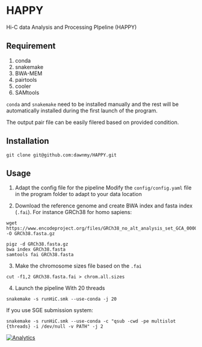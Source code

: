 # HAPPY
Hi-C data Analysis and Processing PIpeline (HAPPY)

## Requirement

1. conda
2. snakemake
3. BWA-MEM
4. pairtools
5. cooler
6. SAMtools

`conda` and `snakemake` need to be installed manually and the rest will be automatically installed during the first launch of the program.

The output pair file can be easily filered based on provided condition.

## Installation

```shell
git clone git@github.com:dawnmy/HAPPY.git
```

## Usage

1. Adapt the config file for the pipeline
Modify the `config/config.yaml` file in the program folder to adapt to your data location

2. Download the reference genome and create BWA index and fasta index (`.fai`). 
For instance GRCh38 for homo sapiens:
```shell
wget https://www.encodeproject.org/files/GRCh38_no_alt_analysis_set_GCA_000001405.15/@@download/GRCh38_no_alt_analysis_set_GCA_000001405.15.fasta.gz -O GRCh38.fasta.gz

pigz -d GRCh38.fasta.gz
bwa index GRCh38.fasta
samtools fai GRCh38.fasta
```

3. Make the chromosome sizes file based on the `.fai`
```shell
cut -f1,2 GRCh38.fasta.fai > chrom.all.sizes
```

4. Launch the pipeline
With 20 threads
```shell
snakemake -s runHiC.smk --use-conda -j 20
```

If you use SGE submission system:
```shell
snakemake -s runHiC.smk --use-conda -c "qsub -cwd -pe multislot {threads} -i /dev/null -v PATH" -j 2
```

[![Analytics](https://ga-beacon.appspot.com/UA-143797667-1/HAPPY/readme?pixel)](https://github.com/igrigorik/ga-beacon)
